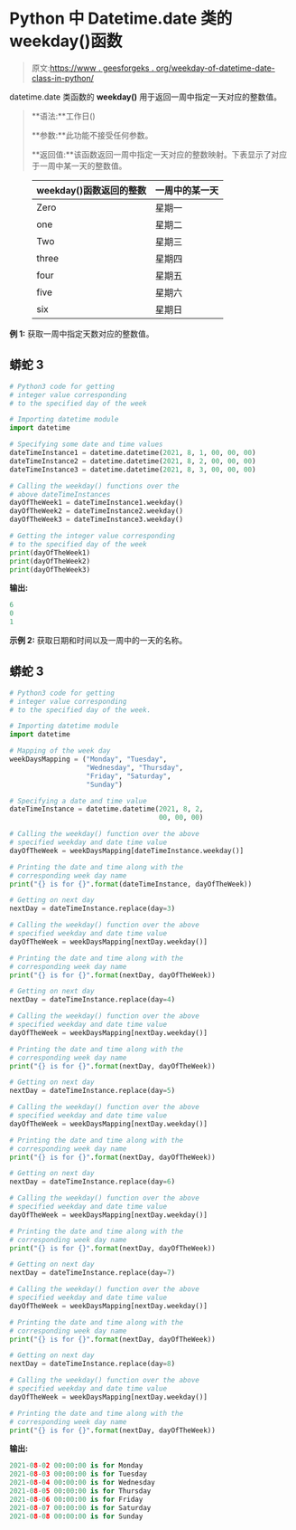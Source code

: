 # Python 中 Datetime.date 类的 weekday()函数

> 原文:[https://www . geesforgeks . org/weekday-of-datetime-date-class-in-python/](https://www.geeksforgeeks.org/weekday-function-of-datetime-date-class-in-python/)

datetime.date 类函数的 **weekday()** 用于返回一周中指定一天对应的整数值。

> **语法:**工作日()
> 
> **参数:**此功能不接受任何参数。
> 
> **返回值:**该函数返回一周中指定一天对应的整数映射。下表显示了对应于一周中某一天的整数值。

<figure class="table">

| weekday()函数返回的整数 | 一周中的某一天 |
| --- | --- |
| Zero | 星期一 |
| one | 星期二 |
| Two | 星期三 |
| three | 星期四 |
| four | 星期五 |
| five | 星期六 |
| six | 星期日 |

</figure>

**例 1:** 获取一周中指定天数对应的整数值。

## 蟒蛇 3

```py
# Python3 code for getting
# integer value corresponding
# to the specified day of the week

# Importing datetime module
import datetime

# Specifying some date and time values
dateTimeInstance1 = datetime.datetime(2021, 8, 1, 00, 00, 00)
dateTimeInstance2 = datetime.datetime(2021, 8, 2, 00, 00, 00)
dateTimeInstance3 = datetime.datetime(2021, 8, 3, 00, 00, 00)

# Calling the weekday() functions over the
# above dateTimeInstances
dayOfTheWeek1 = dateTimeInstance1.weekday()
dayOfTheWeek2 = dateTimeInstance2.weekday()
dayOfTheWeek3 = dateTimeInstance3.weekday()

# Getting the integer value corresponding
# to the specified day of the week
print(dayOfTheWeek1)
print(dayOfTheWeek2)
print(dayOfTheWeek3)
```

**输出:**

```py
6
0
1
```

**示例 2:** 获取日期和时间以及一周中的一天的名称。

## 蟒蛇 3

```py
# Python3 code for getting
# integer value corresponding
# to the specified day of the week.

# Importing datetime module
import datetime

# Mapping of the week day
weekDaysMapping = ("Monday", "Tuesday",
                   "Wednesday", "Thursday",
                   "Friday", "Saturday",
                   "Sunday")

# Specifying a date and time value
dateTimeInstance = datetime.datetime(2021, 8, 2,
                                     00, 00, 00)

# Calling the weekday() function over the above
# specified weekday and date time value
dayOfTheWeek = weekDaysMapping[dateTimeInstance.weekday()]

# Printing the date and time along with the
# corresponding week day name
print("{} is for {}".format(dateTimeInstance, dayOfTheWeek))

# Getting on next day
nextDay = dateTimeInstance.replace(day=3)

# Calling the weekday() function over the above
# specified weekday and date time value
dayOfTheWeek = weekDaysMapping[nextDay.weekday()]

# Printing the date and time along with the
# corresponding week day name
print("{} is for {}".format(nextDay, dayOfTheWeek))

# Getting on next day
nextDay = dateTimeInstance.replace(day=4)

# Calling the weekday() function over the above
# specified weekday and date time value
dayOfTheWeek = weekDaysMapping[nextDay.weekday()]

# Printing the date and time along with the
# corresponding week day name
print("{} is for {}".format(nextDay, dayOfTheWeek))

# Getting on next day
nextDay = dateTimeInstance.replace(day=5)

# Calling the weekday() function over the above
# specified weekday and date time value
dayOfTheWeek = weekDaysMapping[nextDay.weekday()]

# Printing the date and time along with the
# corresponding week day name
print("{} is for {}".format(nextDay, dayOfTheWeek))

# Getting on next day
nextDay = dateTimeInstance.replace(day=6)

# Calling the weekday() function over the above
# specified weekday and date time value
dayOfTheWeek = weekDaysMapping[nextDay.weekday()]

# Printing the date and time along with the
# corresponding week day name
print("{} is for {}".format(nextDay, dayOfTheWeek))

# Getting on next day
nextDay = dateTimeInstance.replace(day=7)

# Calling the weekday() function over the above
# specified weekday and date time value
dayOfTheWeek = weekDaysMapping[nextDay.weekday()]

# Printing the date and time along with the
# corresponding week day name
print("{} is for {}".format(nextDay, dayOfTheWeek))

# Getting on next day
nextDay = dateTimeInstance.replace(day=8)

# Calling the weekday() function over the above
# specified weekday and date time value
dayOfTheWeek = weekDaysMapping[nextDay.weekday()]

# Printing the date and time along with the
# corresponding week day name
print("{} is for {}".format(nextDay, dayOfTheWeek))
```

**输出:**

```py
2021-08-02 00:00:00 is for Monday
2021-08-03 00:00:00 is for Tuesday
2021-08-04 00:00:00 is for Wednesday
2021-08-05 00:00:00 is for Thursday
2021-08-06 00:00:00 is for Friday
2021-08-07 00:00:00 is for Saturday
2021-08-08 00:00:00 is for Sunday
```